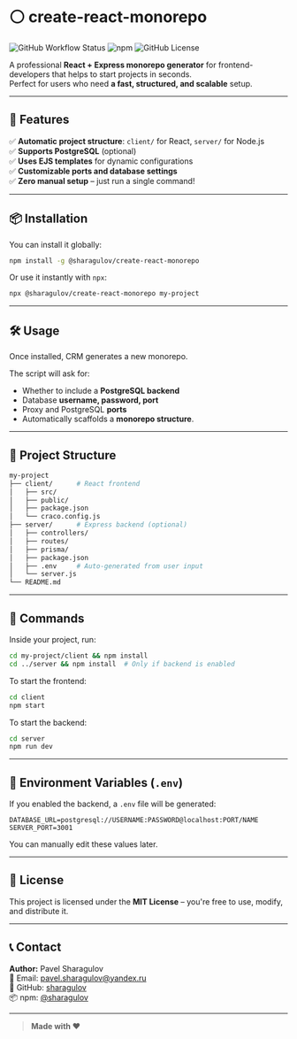 # ⚪ create-react-monorepo

![GitHub Workflow Status](https://img.shields.io/github/actions/workflow/status/sharagulov/create-react-monorepo/npm-publish.yml?style=for-the-badge)
![npm](https://img.shields.io/npm/v/@sharagulov/create-react-monorepo?color=blue&style=for-the-badge)
![GitHub License](https://img.shields.io/github/license/sharagulov/create-react-monorepo?style=for-the-badge)

A professional **React + Express monorepo generator** for frontend-developers that helps to start projects in seconds.  
Perfect for users who need **a fast, structured, and scalable** setup.

---

## 🚀 Features

✅ **Automatic project structure**: `client/` for React, `server/` for Node.js  
✅ **Supports PostgreSQL** (optional)  
✅ **Uses EJS templates** for dynamic configurations  
✅ **Customizable ports and database settings**  
✅ **Zero manual setup** – just run a single command!  

---

## 📦 Installation

You can install it globally:

```sh
npm install -g @sharagulov/create-react-monorepo
```

Or use it instantly with `npx`:

```sh
npx @sharagulov/create-react-monorepo my-project
```

---

## 🛠️ Usage

Once installed, CRM generates a new monorepo.

The script will ask for:
- Whether to include a **PostgreSQL backend**
- Database **username, password, port**
- Proxy and PostgreSQL **ports**
- Automatically scaffolds a **monorepo structure**.

---

## 📂 Project Structure

```bash
my-project
├── client/      # React frontend
│   ├── src/
│   ├── public/
│   ├── package.json
│   └── craco.config.js
├── server/      # Express backend (optional)
│   ├── controllers/
│   ├── routes/
│   ├── prisma/
│   ├── package.json
│   ├── .env     # Auto-generated from user input
│   └── server.js
└── README.md
```

---

## 🔧 Commands

Inside your project, run:

```sh
cd my-project/client && npm install
cd ../server && npm install  # Only if backend is enabled
```

To start the frontend:

```sh
cd client
npm start
```

To start the backend:

```sh
cd server
npm run dev
```

---

## 📜 Environment Variables (`.env`)

If you enabled the backend, a `.env` file will be generated:

```env
DATABASE_URL=postgresql://USERNAME:PASSWORD@localhost:PORT/NAME
SERVER_PORT=3001
```

You can manually edit these values later.

---

## 📄 License

This project is licensed under the **MIT License** – you're free to use, modify, and distribute it.

---

## 📞 Contact

**Author:** Pavel Sharagulov  
📧 Email: [pavel.sharagulov@yandex.ru](mailto:pavel.sharagulov@yandex.ru)  
🔗 GitHub: [sharagulov](https://github.com/sharagulov)  
📦 npm: [@sharagulov](https://www.npmjs.com/~sharagulov)

---

> **Made with ❤️**  
